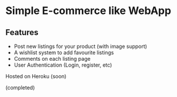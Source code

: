 # Simple E-commerce like WebApp  

## Features
- Post new listings for your product (with image support)
- A wishlist system to add favourite listings
- Comments on each listing page 
- User Authentication (Login, register, etc)  
  

Hosted on Heroku (soon)

(completed)
